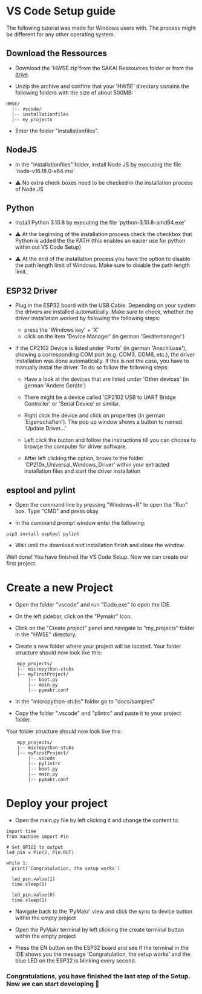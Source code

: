 # VS Code Setup guide

The following tutorial was made for Windows users with. The process might be different for any other operating system.

## Download the Ressources

- Download the 'HWSE.zip'from the SAKAI Ressources folder or from the [drive](https://drive.google.com/drive/folders/1Us2nApnVqCk2eESj3GP7jM6fATm70s_C?usp=sharing). 

- Unzip the archive and confirm that your 'HWSE' directory conains the following folders with the size of about 500MB:

 
```
HWSE/
  |-- vscode/
  |-- installationfiles
  |-- my_projects
```

- Enter the folder "installationfiles".

## NodeJS

- In the "installationfiles" folder, install Node JS by executing the file 'node-v16.18.0-x64.msi'

- :warning: No extra check boxes need to be checked in the installation process of Node JS

## Python

- Install Python 3.10.8 by executing the file 'python-3.10.8-amd64.exe'
- :warning: At the beginning of the installation process check the checkbox that Python is added the the PATH (this enables an easier use for python within out VS Code Setup)

- :warning: At the end of the installation process you have the option to disable the path length limit of Windows. Make sure to disable the path length limit.

## ESP32 Driver

- Plug in the ESP32 board with the USB Cable. Depending on your system the drivers are installed automatically. Make sure to check, whether the driver installation worked by following the following steps:

    - press the 'Windows key' + 'X'
    - click on the item 'Device Manager' (in german 'Gerätemanager')
    
- If the CP2102 Device is listed under 'Ports' (in german 'Anschlüsse'), showing a corresponding COM port (e.g. COM3, COM6, etc.), the driver installation was done automatically. If this is not the case, you have to manually instal the driver. To do so follow the following steps:

    - Have a look at the devices that are listed under 'Other devices' (in german 'Andere Geräte')

    - There might be a device called 'CP2102 USB to UART Bridge Controller' or 'Serial Device' or similar.

    - Right click the device and click on properties (in german 'Eigenschaften'). The pop up window shows a button to named 'Update Driver...'
    
    - Left click the button and follow the instructions till you can choose to browse the computer for driver software.

    - After left clicking the option, brows to the folder 'CP210x_Universal_Windows_Driver' within your extracted installation files and start the driver installation

## esptool and pylint

- Open the command line by pressing "Windows+R" to open the "Run" box. Type "CMD" and press okay.

- In the command prompt window enter the following:

```
pip3 install esptool pylint
```

- Wait until the download and installation finish and close the window.


Well done! You have finished the VS Code Setup.
Now we can create our first project.

# Create a new Project

- Open the folder "vscode" and run "Code.exe" to open the IDE.

- On the left sidebar, click on the "Pymakr" Icon. 

- Click on the "Create project" panel and navigate to "my_projects" folder in the "HWSE" directory.

- Create a new folder where your project will be located. Your folder structure should now look like this:

```
    mpy_projects/
    |-- micropython-stubs
    |-- myFirstProject/
        |-- boot.py
        |-- main.py
        |-- pymakr.conf
```

- In the "micropython-stubs" folder go to "docs/samples"

- Copy the folder ".vscode" and "plintrc" and paste it to your project folder.

Your folder structure should now look like this:

```
    mpy_projects/
    |-- micropython-stubs
    |-- myFirstProject/
        |--.vscode
        |-- pylintrc
        |-- boot.py
        |-- main.py
        |-- pymakr.conf
```

# Deploy your project

- Open the main.py file by left clicking it and change the content to:

```
import time
from machine import Pin

# Set GPIO2 to output
led_pin = Pin(2, Pin.OUT)

while 1:
  print('Congratulation, the setup works')
  
  led_pin.value(1)
  time.sleep(1)

  led_pin.value(0)
  time.sleep(1)
```

- Navigate back to the 'PyMakr' view and click the sync to device button within the empty project

- Open the PyMakr terminal by left clicking the create terminal button within the empty project

- Press the EN button on the ESP32 board and see if the terminal in the IDE shows you the message 'Congratulation, the setup works' and the blue LED on the ESP32 is blinking every second.

### Congratulations, you have finished the last step of the Setup. Now we can start developing :rocket:
